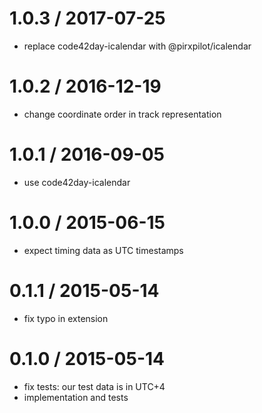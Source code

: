 
1.0.3 / 2017-07-25
==================

 * replace code42day-icalendar with @pirxpilot/icalendar

1.0.2 / 2016-12-19
==================

 * change coordinate order in track representation

1.0.1 / 2016-09-05
==================

 * use code42day-icalendar

1.0.0 / 2015-06-15
==================

 * expect timing data as UTC timestamps

0.1.1 / 2015-05-14
==================

 * fix typo in extension

0.1.0 / 2015-05-14
==================

 * fix tests: our test data is in UTC+4
 * implementation and tests
